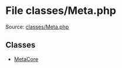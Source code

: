 File classes/Meta.php
=========

Source: [classes/Meta.php](https://github.com/PrestaShop/PrestaShop/blob/1.5.5.0/classes/Meta.php)


Classes
-------

* [MetaCore](class.MetaCore.md)

